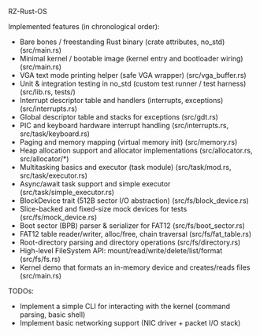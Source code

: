 RZ-Rust-OS

Implemented features (in chronological order):

- Bare bones / freestanding Rust binary (crate attributes, no_std) (src/main.rs)
- Minimal kernel / bootable image (kernel entry and bootloader wiring) (src/main.rs)
- VGA text mode printing helper (safe VGA wrapper) (src/vga_buffer.rs)
- Unit & integration testing in no_std (custom test runner / test harness) (src/lib.rs, tests/)
- Interrupt descriptor table and handlers (interrupts, exceptions) (src/interrupts.rs)
- Global descriptor table and stacks for exceptions (src/gdt.rs)
- PIC and keyboard hardware interrupt handling (src/interrupts.rs, src/task/keyboard.rs)
- Paging and memory mapping (virtual memory init) (src/memory.rs)
- Heap allocation support and allocator implementations (src/allocator.rs, src/allocator/*)
- Multitasking basics and executor (task module) (src/task/mod.rs, src/task/executor.rs)
- Async/await task support and simple executor (src/task/simple_executor.rs)
- BlockDevice trait (512B sector I/O abstraction) (src/fs/block_device.rs)
- Slice-backed and fixed-size mock devices for tests (src/fs/mock_device.rs)
- Boot sector (BPB) parser & serializer for FAT12 (src/fs/boot_sector.rs)
- FAT12 table reader/writer, alloc/free, chain traversal (src/fs/fat_table.rs)
- Root-directory parsing and directory operations (src/fs/directory.rs)
- High-level FileSystem API: mount/read/write/delete/list/format (src/fs/fs.rs)
- Kernel demo that formats an in-memory device and creates/reads files (src/main.rs)

TODOs:

- Implement a simple CLI for interacting with the kernel (command parsing, basic shell)
- Implement basic networking support (NIC driver + packet I/O stack)

